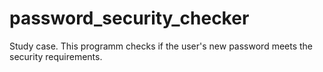 # password_security_checker
Study case. This programm checks if the user's new password meets the security requirements. 
